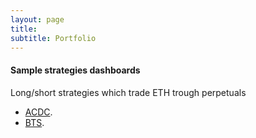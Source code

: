 ```yaml
---
layout: page
title:
subtitle: Portfolio
---
```


#### Sample strategies dashboards
Long/short strategies which trade ETH trough perpetuals
* [ACDC](http://139.59.126.232:3838/py-sample/).
* [BTS](http://139.59.126.232:3838/bts/).

